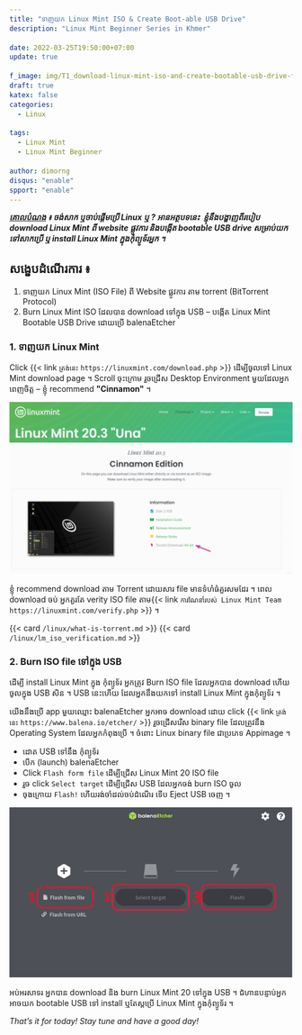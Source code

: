 ```yaml
---
title: "ទាញ​យក​ Linux Mint ISO & Create Boot-able USB Drive"
description: "Linux Mint Beginner Series in Khmer"

date: 2022-03-25T19:50:00+07:00
update: true

f_image: img/T1_download-linux-mint-iso-and-create-bootable-usb-drive-fm.jpg
draft: true
katex: false
categories:
  - Linux

tags:
  - Linux Mint
  - Linux Mint Beginner

author: dimorng
disqus: "enable"
spport: "enable"
---
```


_**<ins>គោល​បំណង</ins> ៖ ចង់​សាក​ ឬ​ចាប់ផ្ដើម​ប្រើ​ Linux ឬ ? អាន​អត្ថបទ​នេះ​ ​ ខ្ញុំ​នឹង​បង្ហាញ​ពី​របៀប​ download Linux Mint ពី​ website ផ្លូវ​ការ និង​បង្កើត bootable USB drive សម្រាប់​យក​ទៅ​សាក​ប្រើ ឬ​ install Linux Mint ក្នុង​កុំព្យូទ័រ​អ្នក ។**_

## សង្ខេប​ដំណើរការ ៖
1. ទាញ​យក​ Linux Mint (ISO File) ពី​ Website ផ្លូវការ​ តាម​ torrent (BitTorrent Protocol)
2. Burn Linux Mint ISO ដែល​បាន​ download ទៅ​ក្នុង USB – បង្កើត​ Linux Mint Bootable USB Drive ដោយ​ប្រើ balenaEtcher 

### 1. ទាញ​យក​ Linux Mint
Click {{< link `ត្រង់​នេះ` `https://linuxmint.com/download.php` >}}​ ដើម្បី​ចូល​ទៅ​ Linux Mint download page ។ Scroll ចុះ​ក្រោម រួច​ជ្រើស​ Desktop Environment មួយ ​ដែល​អ្នក​ពេញ​ចិត្ត – ខ្ញុំ​ recommend **"Cinnamon"** ។ 

![linux-mint-download-page](/img/T1_download-linux-mint-iso-and-create-bootable-usb-drive-1.png)

ខ្ញុំ​ recommend download តាម​ Torrent ដោយ​សារ​ file មាន​ទំហំ​ធំ​គួរសម​ដែរ ។ ពេល​ download ចប់​ អ្នក​គួរ​តែ​ verity ISO file តាម{{< link `ការ​ណែនាំ​របស់​ Linux Mint Team` `https://linuxmint.com/verify.php` >}} ។

{{< card `/linux/what-is-torrent.md` >}}
{{< card `/linux/lm_iso_verification.md` >}}

### 2. Burn ISO file ទៅ​ក្នុង USB

ដើម្បី install Linux Mint ក្នុង​ កុំព្យូទ័រ​ អ្នក​ត្រូវ​ Burn ISO file ដែល​អ្នក​បាន download ហើយ ចូល​ក្នុង USB សិន ។ USB នេះ​ហើយ​ ដែល​អ្នក​នឹង​យក​ទៅ​ install Linux Mint ក្នុង​កុំព្យូទ័រ ។

យើង​នឹង​ប្រើ app មួយ​ឈ្មោះ balenaEtcher អ្នក​អាច​ download ដោយ​ click {{< link `ត្រង់​នេះ` `https://www.balena.io/etcher/` >}} រួច​ជ្រើសរើស​ binary file ដែល​ត្រូវ​នឹង​ Operating System ដែល​អ្នក​កំពុង​ប្រើ ។ ចំពោះ​ Linux binary file ជា​ប្រភេទ​ Appimage ។
- ដោត​ USB ទៅ​នឹង​ កុំព្យូទ័រ
- បើក (launch) balenaEtcher
- Click `Flash form file` ដើម្បី​ជ្រើស​ Linux Mint 20 ISO file
- រួច click `Select target` ដើម្បី​ជ្រើស USB ដែល​អ្នក​ចង់​ burn ISO ចូល
- ចុង​ក្រោយ `Flash!` ហើយ​រង់​ចាំ​ដល់​ចប់​ដំណើរ ទើប​ Eject USB ចេញ ។

![burn-linux-mint-iso-to-usb-via-balenaEtcher](/img/T1_download-linux-mint-iso-and-create-bootable-usb-drive-2.jpg)

អប់អរសាទរ​ អ្នក​បាន​ download និង​ burn Linux Mint 20 ទៅ​ក្នុង USB ។ ជំហាន​បន្ទាប់​ អ្នក​អាច​យក​ bootable USB ទៅ​ install ឬ​តែស្ត​ប្រើ Linux Mint ក្នុង​កុំព្យូទ័រ ។

_That’s it for today! Stay tune and have a good day!_

